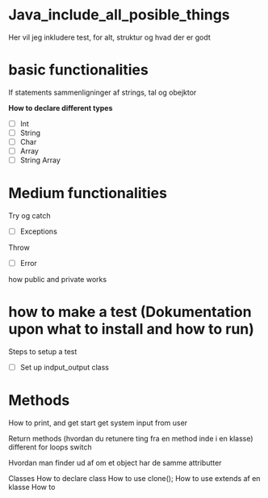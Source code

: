 # Java_include_all_posible_things



 Her vil jeg inkludere test, for alt, struktur og hvad der er godt




# basic functionalities
If statements sammenligninger af strings, tal og obejktor

**How to declare different types**
- [ ] Int
- [ ] String
- [ ] Char
- [ ] Array
- [ ] String Array

 # Medium functionalities
 Try og catch
- [ ] Exceptions

Throw 
- [ ] Error


how public and private works

# how to make a test (Dokumentation upon what to install and how to run)

Steps to setup a test 
- [ ] Set up indput_output class



# Methods 

How to print, and get start get system input from user

Return methods (hvordan du retunere ting fra en method inde i en klasse)
different for loops
switch


Hvordan man finder ud af om et object har de samme attributter






Classes
How to declare class
How to use clone();
How to use extends af en klasse
How to 







